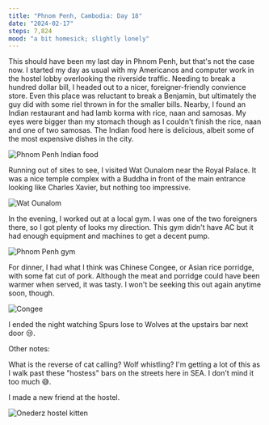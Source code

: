 ```yaml
---
title: "Phnom Penh, Cambodia: Day 18"
date: "2024-02-17"
steps: 7,824
mood: "a bit homesick; slightly lonely"
---
```


This should have been my last day in Phnom Penh, but that's not the case now. I started my day as usual with my Americanos and computer work in the hostel lobby overlooking the riverside traffic. Needing to break a hundred dollar bill, I headed out to a nicer, foreigner-friendly convience store. Even this place was reluctant to break a Benjamin, but ultimately the guy did with some riel thrown in for the smaller bills. Nearby, I found an Indian restaurant and had lamb korma with rice, naan and samosas. My eyes were bigger than my stomach though as I couldn't finish the rice, naan and one of two samosas. The Indian food here is delicious, albeit some of the most expensive dishes in the city.

![Phnom Penh Indian food](/images/pp-indian.jpeg)

Running out of sites to see, I visited Wat Ounalom near the Royal Palace. It was a nice temple complex with a Buddha in front of the main entrance looking like Charles Xavier, but nothing too impressive.

![Wat Ounalom](/images/wat-ounalom.jpeg)

In the evening, I worked out at a local gym. I was one of the two foreigners there, so I got plenty of looks my direction. This gym didn't have AC but it had enough equipment and machines to get a decent pump.

![Phnom Penh gym](/images/pp-gym.jpeg)

For dinner, I had what I think was Chinese Congee, or Asian rice porridge, with some fat cut of pork. Although the meat and porridge could have been warmer when served, it was tasty. I won't be seeking this out again anytime soon, though.

![Congee](/images/congee.jpeg)

I ended the night watching Spurs lose to Wolves at the upstairs bar next door 😢.

Other notes:

What is the reverse of cat calling? Wolf whistling? I'm getting a lot of this as I walk past these "hostess" bars on the streets here in SEA. I don't mind it too much 😅.

I made a new friend at the hostel.

![Onederz hostel kitten](/images/onederz-pp-kitten.jpeg)
